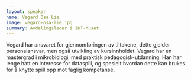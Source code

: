 ```yaml
---
layout: speaker
name: Vegard Osa Lie
image: vegard-osa-lie.jpg
summary: Avdelingsleder i IKT-huset
---
```

Vegard har ansvaret for gjennomføringen av tiltakene, dette gjelder personalansvar, men også utvikling av kursinnholdet. Vegard har en mastergrad i mikrobiologi, med praktisk pedagogisk-utdanning. Han har lenge hatt en interesse for dataspill, og spesielt hvordan dette kan brukes for å knytte spill opp mot faglig kompetanse.

